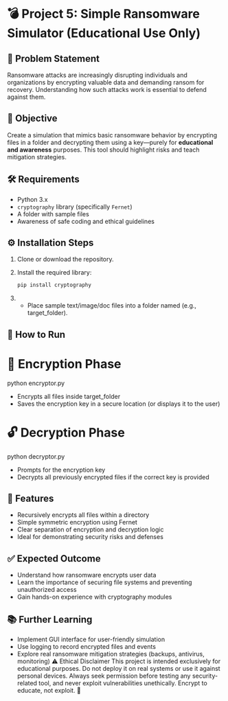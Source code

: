 # 💣 Project 5: Simple Ransomware Simulator (Educational Use Only)

## 📌 Problem Statement
Ransomware attacks are increasingly disrupting individuals and organizations by encrypting valuable data and demanding ransom for recovery. Understanding how such attacks work is essential to defend against them.

## 🎯 Objective
Create a simulation that mimics basic ransomware behavior by encrypting files in a folder and decrypting them using a key—purely for **educational and awareness** purposes. This tool should highlight risks and teach mitigation strategies.

## 🛠️ Requirements

- Python 3.x  
- `cryptography` library (specifically `Fernet`)  
- A folder with sample files  
- Awareness of safe coding and ethical guidelines

## ⚙️ Installation Steps

1. Clone or download the repository.
2. Install the required library:

   ```bash
   pip install cryptography
3. - Place sample text/image/doc files into a folder named (e.g., target_folder).
## 🚀 How to Run
# 🔐 Encryption Phase
python encryptor.py
- Encrypts all files inside target_folder
- Saves the encryption key in a secure location (or displays it to the user)
# 🔓 Decryption Phase
python decryptor.py
- Prompts for the encryption key
- Decrypts all previously encrypted files if the correct key is provided
## 📂 Features
- Recursively encrypts all files within a directory
- Simple symmetric encryption using Fernet
- Clear separation of encryption and decryption logic
- Ideal for demonstrating security risks and defenses
## ✅ Expected Outcome
- Understand how ransomware encrypts user data
- Learn the importance of securing file systems and preventing unauthorized access
- Gain hands-on experience with cryptography modules
## 📚 Further Learning
- Implement GUI interface for user-friendly simulation
- Use logging to record encrypted files and events
- Explore real ransomware mitigation strategies (backups, antivirus, monitoring)
⚠️ Ethical Disclaimer
This project is intended exclusively for educational purposes. Do not deploy it on real systems or use it against personal devices. Always seek permission before testing any security-related tool, and never exploit vulnerabilities unethically.
Encrypt to educate, not exploit. 🔐

